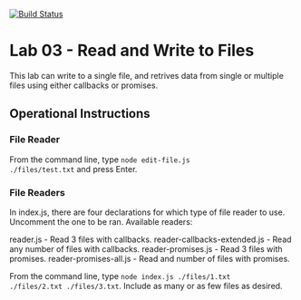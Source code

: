 [![Build Status](https://travis-ci.com/kozlowskicd/lab-03.svg?branch=master)](https://travis-ci.com/kozlowskicd/lab-03)
# Lab 03 - Read and Write to Files
This lab can write to a single file, and retrives data from single or multiple files using either callbacks or promises.

## Operational Instructions
### File Reader
From the command line, type <code>node edit-file.js ./files/test.txt</code> and press Enter.

### File Readers
In index.js, there are four declarations for which type of file reader to use.  Uncomment the one to be ran.  Available readers:

reader.js - Read 3 files with callbacks.
reader-callbacks-extended.js - Read any number of files with callbacks.
reader-promises.js - Read 3 files with promises.
reader-promises-all.js - Read and number of files with promises.

From the command line, type <code>node index.js ./files/1.txt ./files/2.txt ./files/3.txt</code>.  Include as many or as few files as desired.